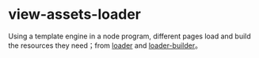 # view-assets-loader

Using a template engine in a node program, different pages load and build the resources they need；from [loader](https://github.com/JacksonTian/loader) and [loader-builder](https://github.com/JacksonTian/loader-builder)。